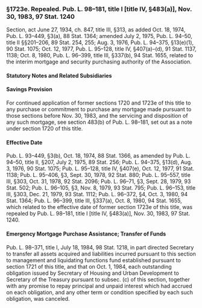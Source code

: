 ### §1723e. Repealed. Pub. L. 98–181, title I [title IV, §483(a)], Nov. 30, 1983, 97 Stat. 1240 ###

Section, act June 27, 1934, ch. 847, title III, §313, as added Oct. 18, 1974, Pub. L. 93–449, §3(a), 88 Stat. 1364; amended July 2, 1975, Pub. L. 94–50, title II §§201–206, 89 Stat. 254, 255; Aug. 3, 1976, Pub. L. 94–375, §13(e)(1), 90 Stat. 1075; Oct. 12, 1977, Pub. L. 95–128, title IV, §407(a)–(d), 91 Stat. 1137, 1138; Oct. 8, 1980, Pub. L. 96–399, title III, §337(b), 94 Stat. 1655, related to the interim mortgage and security purchasing authority of the Association.

#### **Statutory Notes and Related Subsidiaries** ####

#### Savings Provision ####

For continued application of former sections 1720 and 1723e of this title to any purchase or commitment to purchase any mortgage made pursuant to those sections before Nov. 30, 1983, and the servicing and disposition of any such mortgage, see section 483(b) of Pub. L. 98–181, set out as a note under section 1720 of this title.

#### Effective Date ####

Pub. L. 93–449, §3(b), Oct. 18, 1974, 88 Stat. 1366, as amended by Pub. L. 94–50, title II, §207, July 2, 1975, 89 Stat. 256; Pub. L. 94–375, §13(d), Aug. 3, 1976, 90 Stat. 1075; Pub. L. 95–128, title IV, §407(e), Oct. 12, 1977, 91 Stat. 1138; Pub. L. 95–406, §3, Sept. 30, 1978, 92 Stat. 880; Pub. L. 95–557, title III, §303, Oct. 31, 1978, 92 Stat. 2096; Pub. L. 96–71, §3, Sept. 28, 1979, 93 Stat. 502; Pub. L. 96–105, §3, Nov. 8, 1979, 93 Stat. 795; Pub. L. 96–153, title III, §303, Dec. 21, 1979, 93 Stat. 1112; Pub. L. 96–372, §4, Oct. 3, 1980, 94 Stat. 1364; Pub. L. 96–399, title III, §337(a), Oct. 8, 1980, 94 Stat. 1655, which related to the effective date of former section 1723e of this title, was repealed by Pub. L. 98–181, title I [title IV, §483(a)], Nov. 30, 1983, 97 Stat. 1240.

#### Emergency Mortgage Purchase Assistance; Transfer of Funds ####

Pub. L. 98–371, title I, July 18, 1984, 98 Stat. 1218, in part directed Secretary to transfer all assets acquired and liabilities incurred pursuant to this section to management and liquidating functions fund established pursuant to section 1721 of this title, and that on Oct. 1, 1984, each outstanding obligation issued by Secretary of Housing and Urban Development to Secretary of the Treasury pursuant to subsec. (c) of this section, together with any promise to repay principal and unpaid interest which had accrued on each obligation, and any other term or condition specified by each such obligation, was canceled.